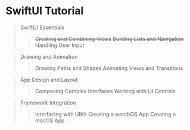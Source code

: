 # SwiftUI Tutorial

> SwiftUI Essentials
>> ~~Creating and Combining Views~~
>> ~~Building Lists and Navigation~~
>> Handling User Input

> Drawing and Animation
>> Drawing Paths and Shapes
>> Animating Views and Transitions

> App Design and Layout
>> Composing Complex Interfaces
>> Working with UI Controls

> Framework Integration
>> Interfacing with UIKit
>> Creating a watchOS App
>> Creating a macOS App